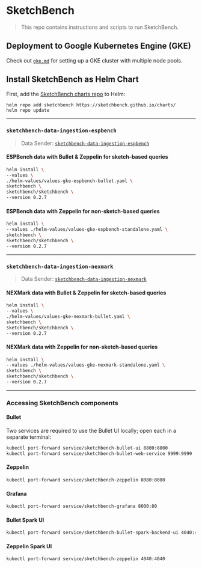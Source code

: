 # SketchBench

> This repo contains instructions and scripts to run SketchBench.

## Deployment to Google Kubernetes Engine (GKE)

Check out [`gke.md`](https://github.com/SketchBench/sketchbench/blob/main/gke.md) for setting up a GKE cluster with multiple node pools.

## Install SketchBench as Helm Chart

First, add the [SketchBench charts repo](https://github.com/SketchBench/charts) to Helm:

```bash
helm repo add sketchbench https://sketchbench.github.io/charts/
helm repo update
```

---

### `sketchbench-data-ingestion-espbench`

> Data Sender: [`sketchbench-data-ingestion-espbench`](https://github.com/SketchBench/sketchbench-data-ingestion-espbench)

#### ESPBench data with Bullet & Zeppelin for sketch-based queries

```bash
helm install \
--values \
./helm-values/values-gke-espbench-bullet.yaml \
sketchbench \
sketchbench/sketchbench \
--version 0.2.7
```

#### ESPBench data with Zeppelin for non-sketch-based queries

```bash
helm install \
--values ./helm-values/values-gke-espbench-standalone.yaml \
sketchbench \
sketchbench/sketchbench \
--version 0.2.7
```

---

### `sketchbench-data-ingestion-nexmark`

> Data Sender: [`sketchbench-data-ingestion-nexmark`](https://github.com/SketchBench/sketchbench-data-ingestion-nexmark)

#### NEXMark data with Bullet & Zeppelin for sketch-based queries

```bash
helm install \
--values \
./helm-values/values-gke-nexmark-bullet.yaml \
sketchbench \
sketchbench/sketchbench \
--version 0.2.7
```

#### NEXMark data with Zeppelin for non-sketch-based queries

```bash
helm install \
--values ./helm-values/values-gke-nexmark-standalone.yaml \
sketchbench \
sketchbench/sketchbench \
--version 0.2.7
```

---

### Accessing SketchBench components

#### Bullet

Two services are required to use the Bullet UI locally; open each in a separate terminal:

```bash
kubectl port-forward service/sketchbench-bullet-ui 8800:8800
kubectl port-forward service/sketchbench-bullet-web-service 9999:9999
```

#### Zeppelin

```bash
kubectl port-forward service/sketchbench-zeppelin 8080:8080
```

#### Grafana

```bash
kubectl port-forward service/sketchbench-grafana 8000:80
```

#### Bullet Spark UI

```bash
kubectl port-forward service/sketchbench-bullet-spark-backend-ui 4040:4040
```

#### Zeppelin Spark UI

```bash
kubectl port-forward service/sketchbench-zeppelin 4040:4040
```
